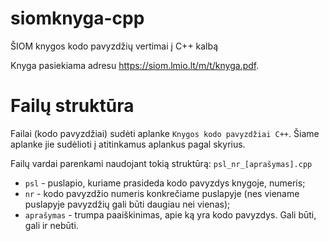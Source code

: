 # siomknyga-cpp
ŠIOM knygos kodo pavyzdžių vertimai į C++ kalbą

Knyga pasiekiama adresu https://siom.lmio.lt/m/t/knyga.pdf.

# Failų struktūra
Failai (kodo pavyzdžiai) sudėti aplanke `Knygos kodo pavyzdžiai C++`. Šiame aplanke jie sudėlioti į atitinkamus aplankus pagal skyrius.

Failų vardai parenkami naudojant tokią struktūrą: `psl_nr_[aprašymas].cpp`

* `psl` - puslapio, kuriame prasideda kodo pavyzdys knygoje, numeris;
* `nr` - kodo pavyzdžio numeris konkrečiame puslapyje (nes viename puslapyje pavyzdžių gali būti daugiau nei vienas);
* `aprašymas` - trumpa paaiškinimas, apie ką yra kodo pavyzdys. Gali būti, gali ir nebūti.